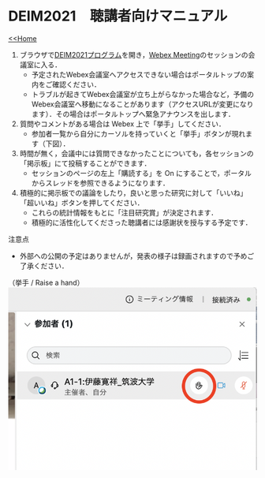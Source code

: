 # DEIM2021　聴講者向けマニュアル

[<<Home](README.md)

1. ブラウザで[DEIM2021プログラム](https://cms.deim-forum.org/deim2021/program/)を開き，[Webex Meeting](https://mediafiles.webex.com/ja/downloads.html)のセッションの会議室に入る．
    * 予定されたWebex会議室へアクセスできない場合はポータルトップの案内をご確認ください．
    * トラブルが起きてWebex会議室が立ち上がらなかった場合など，予備のWebex会議室へ移動になることがあります（アクセスURLが変更になります）．その場合はポータルトップへ緊急アナウンスを出します．
1. 質問やコメントがある場合は Webex 上で「挙手」してください．
    * 参加者一覧から自分にカーソルを持っていくと「挙手」ボタンが現れます（下図）．
1. 時間が無く，会議中には質問できなかったことについても，各セッションの「掲示板」にて投稿することができます．
    * セッションのページの左上「購読する」を On にすることで，ポータルからスレッドを参照できるようになります．
1. 積極的に掲示板での議論をしたり，良いと思った研究に対して「いいね」「超いいね」ボタンを押してください．
    * これらの統計情報をもとに「注目研究賞」が決定されます．
    * 積極的に活性化してくださった聴講者には感謝状を授与する予定です．

注意点
- 外部への公開の予定はありませんが，発表の様子は録画されますので予めご了承ください．

（挙手 / Raise a hand）
![挙手](img/hand.png)
